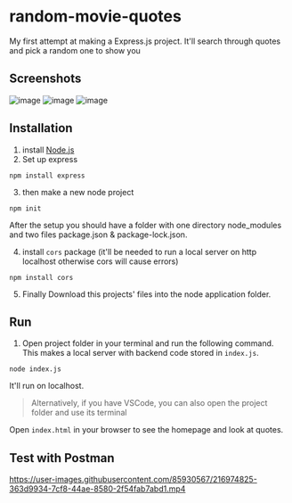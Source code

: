 # random-movie-quotes
My first attempt at making a Express.js project. It'll search through quotes and pick a random one to show you

## Screenshots
![image](https://user-images.githubusercontent.com/85930567/215740849-286ab876-e70f-4f27-a8cb-2294a0665baa.png)
![image](https://user-images.githubusercontent.com/85930567/215740861-a7392a0b-bd27-43b7-aa05-a72e40459ce6.png)
![image](https://user-images.githubusercontent.com/85930567/215740871-3e66ff0d-5dd5-47ca-854e-a8d8905b1a58.png)


## Installation
1. install [Node.js](https://nodejs.org/en/download/)
2. Set up express
```
npm install express
```
3. then make a new node project
```
npm init
```
After the setup you should have a folder with one directory node_modules and two files package.json & package-lock.json.

4. install ``cors`` package (it'll be needed to run a local server on http localhost otherwise cors will cause errors)
````
npm install cors
````
5. Finally Download this projects' files into the node application folder.

## Run 
1. Open project folder in your terminal and run the following command. This makes a local server with backend code stored in `index.js`.
````
node index.js
````
It'll run on localhost.

> Alternatively, if you have VSCode, you can also open the project folder and use its terminal

Open `index.html` in your browser to see the homepage and look at quotes.

## Test with Postman


https://user-images.githubusercontent.com/85930567/216974825-363d9934-7cf8-44ae-8580-2f54fab7abd1.mp4

